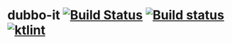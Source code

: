 # dubbo-it [![Build Status](https://travis-ci.org/Frederick-S/dubbo-it.svg?branch=master)](https://travis-ci.org/Frederick-S/dubbo-it) [![Build status](https://ci.appveyor.com/api/projects/status/075c3ws51x9f9n8w/branch/master?svg=true)](https://ci.appveyor.com/project/Frederick-S/dubbo-it/branch/master) [![ktlint](https://img.shields.io/badge/code%20style-%E2%9D%A4-FF4081.svg)](https://ktlint.github.io/)
